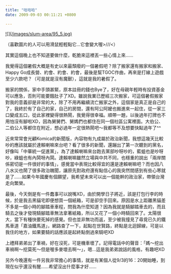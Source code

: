 ```yaml
---
title: "哇哈哈"
date: 2009-09-03 00:11:21 +0800

---
```

<p><a href="http://9.blog.xuite.net/9/a/8/f/10971305/blog_112520/txt/26507179/5.jpg">![](/images/slum-area/95_5.jpg)</a></p><p>（喜歡圖片的人可以用滑鼠輕輕點它...它會變大喔&gt;///&lt;）</p><p>其實這個晚上也不知道要做什麼，乾脆來這裡丟一些心情上來&hellip;&hellip;</p><p>我覺得這個暑假大概是有史以來最頹廢的一個暑假吧？除了搬家還有搬家和搬家、Happy Go成長營、約會、約會、約會，最後是幫TGOC作曲，再來是打線上遊戲至少六款吧？（可是就是沒有魔獸），這就是我的暑假了。</p><p>搬家的關係，家中手頭甚緊，原本註冊的錢也Bye了，好在母親年輕時有投資基金可以應急，否則可能要餓肚子了XD。雖說我業已歷經三次搬家，可這個暑假搬家對我的意義卻是非常的大，除了不用再繼續流亡搬家之外，這個家是真正是自己的了，我終於有了自己的家，自己的房間，還有阿公阿嬤也搬進來一起住，從一家三口變成五口，從此家裡變得很熱鬧，我覺得很幸福。順帶一題，以後過年打牌也不用怕沒有腳啦XD，因為舅舅們、舅媽們也都住在同一個社區公寓裡面。大伯公、二伯公人等都住在附近，想必過年一定很熱鬧吧～我都等不及想要快點過年了^^</p><p>近來常常會光顧Komica的新聞版，內容物有九成屬於政治新聞，我想這幾天比較吵的應該就屬於達賴喇嘛來台吧？看了很多的新聞，還蹦出了第一次聽到的黨名，好像叫「中華統一促進黨」，為了達賴喇嘛來台跑去黨部吵呀吵的，藍蛆也是吵呀吵，綠蛆也有內鬨呀內鬨。達賴喇嘛雖然立場與中共不同，也穩重的說出「兩岸關係密切是一件很好的事情」，感覺當中表現比較得宜的還是達賴喇嘛吧？而也因八八水災也鬧了很多政治醜聞，讓原先對政府還有點信心的我突然間感到有些心寒就是了&hellip;&hellip;如果今年國慶有個願望，我希望未來可以出一個能幹的政治家，帶領台灣走向繁榮。</p><p>最後，今天倒是有一件蠢事可以說嘴XD，由於開學日子將近，該是打包行李的時候，於是我去黑貓宅即便想買一個紙箱，可是卻空手回來。原因是水上距離黑貓差不多是一個小時的腳踏車車程，問我為什麼知道？因為我就是騎腳踏車去的，而且騎去之後才發現騎腳踏車無法拿著紙箱，所以又花了一個小時騎回來了。太陽很大，當下有種快要死掉的感覺。但也並非無功而返，至少被我撞見了尋覓已久的鐵馬車道「嘉油鐵馬道」，網路查了一下，起點在世賢路，終點是北迴歸線，可是以我住的地方，如果要騎的話應該是起終點倒過來騎吧XD</p><p>上禮拜弟弟出了車禍，好在沒死，可是機車壞了。記得電話中的聲音：「媽～挖出車禍啊～挖莫死～但是喔多麥壞去啊～」，嗯&hellip;這是我弟弟說話的風格，有趣吧XD</p><p>另外今晚還有一件另我非常擔心的事情，就是有某個人從9/3的16：20開始睡，到現在似乎還沒有醒&hellip;&hellip;希望沒出什麼事才好&hellip;&hellip;</p>
